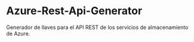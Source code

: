 # Azure-Rest-Api-Generator
Generador de llaves para el API REST de los servicios de almacenamiento de Azure.
